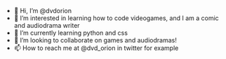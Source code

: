 - 👋 Hi, I’m @dvdorion
- 👀 I’m interested in learning how to code videogames, and I am a comic and audiodrama writer
- 🌱 I’m currently learning python and css
- 💞️ I’m looking to collaborate on games and audiodramas!
- 📫 How to reach me at @dvd_orion in twitter for example

<!---
dvdorion/dvdorion is a ✨ special ✨ repository because its `README.md` (this file) appears on your GitHub profile.
You can click the Preview link to take a look at your changes.
--->
